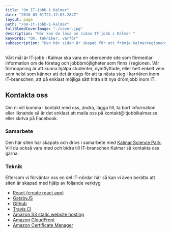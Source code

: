```yaml
---
title: "Om IT-jobb i Kalmar"
date: "2016-03-01T22:12:03.284Z"
layout: page
path: "/om-it-jobb-i-kalmar"
fullBleedCoverImage: "./cover.jpg"
description: "Här kan du läsa om sidan IT-jobb i Kalmar "
keywords: "Om, tekniker, varför"
subdescription: "Den här sidan är skapad för att främja Kalmarregionens IT-bransch och IT-företag."
---
```


<leadin>
Vårt mål är IT-jobb i Kalmar ska vara en oberoende site som förmedlar information om de företag och jobbbmöjligheter som finns i regionen. Vår förhoppning är att kunna hjälpa studenter, nyinflyttade, eller helt enkelt vem som helst som känner att det är dags för att ta nästa steg i karriären inom IT-branschen, att på enklast möjliga sätt hitta sitt nya drömjobb inom IT.
</leadin>

<h2>Kontakta oss</h2>
<p>
Om ni vill komma i kontakt med oss, ändra, lägga till, ta bort information eller liknande så är det enklast att maila oss på kontakt@itjobbikalmar.se eller skriva på Facebook.
</p>

<h3>Samarbete</h3>
<p>
Den här siten har skapats och drivs i samarbete med <a href="https://kalmarsciencepark.se/" target="blank" rel="nofollow">Kalmar Science Park</a>. Vill du också vara med och bidra till IT-branschen Kalmar så kontakta oss gärna.
</p>

<h3>Teknik</h3>
<p>
Eftersom vi förväntar oss en del IT-nördar här så kan vi även berätta att siten är skapad med hjälp av följande verktyg
</p>

<ul>
 <li><a target="_blank" rel="nofollow" href="https://github.com/facebook/create-react-app">React (create react app)</a></li>
 <li><a target="_blank" rel="nofollow" href="https://www.gatsbyjs.org/">GatsbyJS</a></li>
 <li><a target="_blank" rel="nofollow" href="https://github.com">Github</a></li>
 <li><a target="_blank" rel="nofollow" href="https://travis-ci.org">Travis CI</a></li>
 <li><a target="_blank" rel="nofollow" href="https://docs.aws.amazon.com/AmazonS3/latest/dev/WebsiteHosting.html">Amazon S3 static website hosting</a></li>
 <li><a target="_blank" rel="nofollow" href="https://aws.amazon.com/cloudfront">Amazon CloudFront</a></li>
 <li><a target="_blank" rel="nofollow" href="https://aws.amazon.com/certificate-manager">Amazon Certificate Manager</a></li>
</ul>
